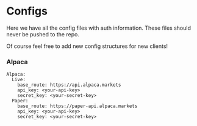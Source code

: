 # Configs
Here we have all the config files with auth information.
These files should never be pushed to the repo.

Of course feel free to add new config structures for new clients!

### Alpaca

```
Alpaca:
  Live:
    base_route: https://api.alpaca.markets
    api_key: <your-api-key>
    secret_key: <your-secret-key>
  Paper:
    base_route: https://paper-api.alpaca.markets
    api_key: <your-api-key>
    secret_key: <your-secret-key>
```